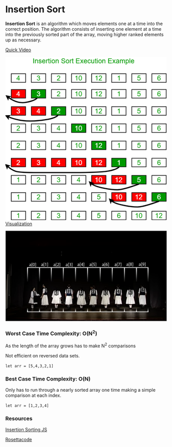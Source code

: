 # Insertion Sort

**Insertion Sort** is an algorithm which moves elements one at a time into the correct position. The algorithm consists of inserting one element at a time into the previously sorted part of the array, moving higher ranked elements up as necessary.

[Quick Video](https://www.youtube.com/watch?v=OGzPmgsI-pQ)

![Diagram](./insertionsort.png)
[Visualization](https://visualgo.net/en/sorting)

[![Dance](sortDance.png)](https://www.youtube.com/watch?v=ROalU379l3U)

### Worst Case Time Complexity: O(N<sup>2</sup>)

As the length of the array grows has to make N<sup>2</sup> comparisons

Not efficient on reversed data sets.

`let arr = [5,4,3,2,1]`

### Best Case Time Complexity: O(N)

Only has to run through a nearly sorted array one time making a simple comparison at each index.

`let arr = [1,2,3,4]`

### Resources

[Insertion Sorting JS](https://dev.to/ryan_dunton/insertion-sorting-for-beginners-in-js------fkg)

[Rosettacode](https://rosettacode.org/wiki/Sorting_algorithms/Insertion_sort)
